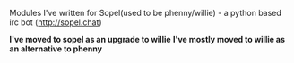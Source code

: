 Modules I've written for Sopel(used to be phenny/willie) - a python based irc bot (http://sopel.chat)

**I've moved to sopel as an upgrade to willie**
**I've mostly moved to willie as an alternative to phenny**